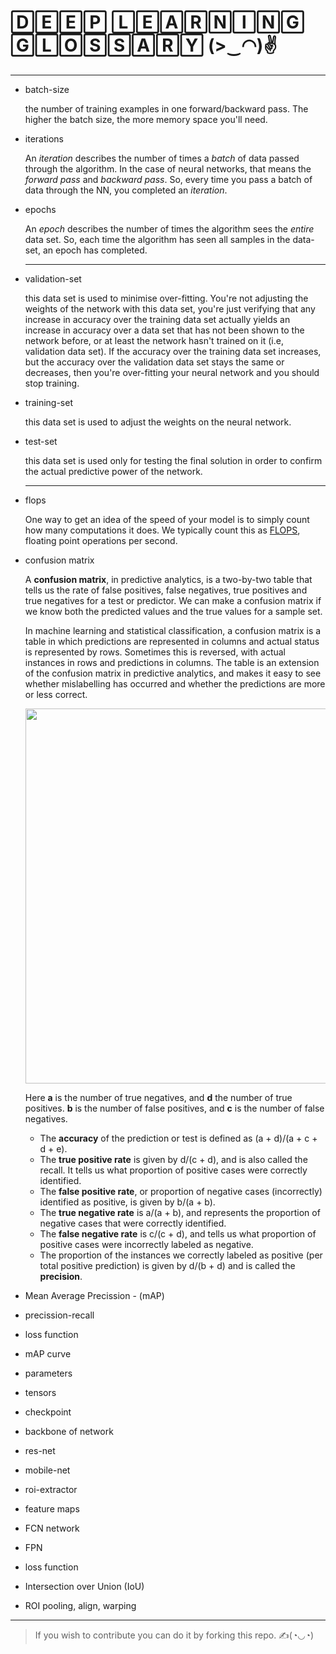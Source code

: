 
# 🄳🄴🄴🄿 🄻🄴🄰🅁🄽🄸🄽🄶  🄶🄻🄾🅂🅂🄰🅁🅈 (>‿◠)✌


---

- batch-size

  the number of training examples in one forward/backward pass. The higher the batch size, the more memory space you'll need.

- iterations

  An *iteration* describes the number of times a *batch* of data passed through the algorithm. In the case of neural networks, that means the *forward pass* and *backward pass*. So, every time you pass a batch of data through the NN, you completed an *iteration*.

- epochs

  An *epoch* describes the number of times the algorithm sees the *entire* data set. So, each time the algorithm has seen all samples in the data-set, an epoch has completed.

  ---

- validation-set

  this data set is used to minimise over-fitting. You're not adjusting the weights of the network with this data set, you're just verifying that any increase in accuracy over the training data set actually yields an increase in accuracy over a data set that has not been shown to the network before, or at least the network hasn't trained on it (i.e, validation data set). If the accuracy over the training data set increases, but the accuracy over the validation data set stays the same or decreases, then you're over-fitting your neural network and you should stop training.

- training-set

   this data set is used to adjust the weights on the neural network.

- test-set

  this data set is used only for testing the final solution in order to confirm the actual predictive power of the network.

  ---
- flops

  One way to get an idea of the speed of your model is to simply count how many computations it does. We typically count this as [FLOPS](https://en.wikipedia.org/wiki/FLOPS), floating point operations per second. 


- confusion matrix

  A **confusion matrix**, in predictive analytics, is a two-by-two table that tells us the rate of false positives, false negatives, true positives and true negatives for a test or predictor. We can make a confusion matrix if we know both the predicted values and the true values for a sample set.

  In machine learning and statistical classification, a confusion matrix is a table in which predictions are represented in     columns and actual status is represented by rows. Sometimes this is reversed, with actual instances in rows and predictions in  columns. The table is an extension of the confusion matrix in predictive analytics, and makes it easy to see whether mislabelling has occurred and whether the predictions are more or less correct.

  <p align="center"><img src="https://live.staticflickr.com/65535/49127153233_d8af9a98ce_o_d.png" width="600"></p>
  

   
   Here **a** is the number of true negatives, and **d** the number of true positives. **b** is the number of false positives, and   **c** is the number of false negatives. 



    - The **accuracy** of the prediction or test is defined as (a + d)/(a + c + d + e).
    - The **true positive rate** is given by d/(c + d), and is also called the recall. It tells us what proportion of positive cases were correctly identified. 
    - The **false positive rate**, or proportion of negative cases (incorrectly) identified as positive, is given by b/(a + b).
    - The **true negative rate** is a/(a + b), and represents the proportion of negative cases that were correctly identified. 
    - The **false negative rate** is c/(c + d), and tells us what proportion of positive cases were incorrectly labeled as negative.
    - The proportion of the instances we correctly labeled as positive  (per total positive prediction) is given by d/(b + d) and is called the **precision**. 

- Mean Average Precission - (mAP)

- precission-recall

- loss function

- mAP curve

- parameters

- tensors

- checkpoint

- backbone of network

- res-net

- mobile-net

- roi-extractor

- feature maps

- FCN network

- FPN

- loss function

- Intersection over Union (IoU)

- ROI pooling, align, warping



---

> If you wish to contribute you can do it by forking this repo. ✍(◔◡◔)
